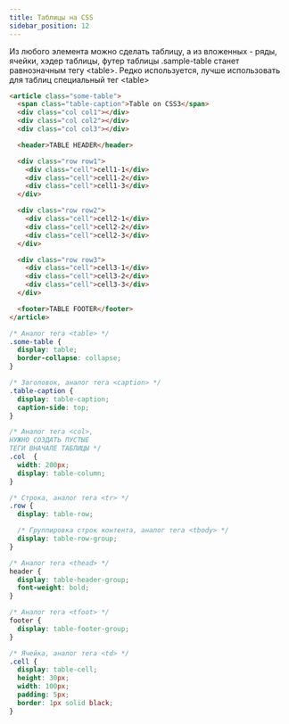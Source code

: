 ```yaml
---
title: Таблицы на CSS
sidebar_position: 12
---
```


Из любого элемента можно сделать таблицу, а из вложенных - ряды, ячейки, хэдер таблицы, футер таблицы .sample-table станет равнозначным тегу &lt;table&gt;.
Редко используется, лучше использовать для таблиц специальный тег &lt;table&gt;

```html
<article class="some-table">
  <span class="table-caption">Table on CSS3</span>
  <div class="col col1"></div>
  <div class="col col2"></div>
  <div class="col col3"></div>

  <header>TABLE HEADER</header>

  <div class="row row1">
    <div class="cell">cell1-1</div>
    <div class="cell">cell1-2</div>
    <div class="cell">cell1-3</div>
  </div>

  <div class="row row2">
    <div class="cell">cell2-1</div>
    <div class="cell">cell2-2</div>
    <div class="cell">cell2-3</div>
  </div>

  <div class="row row3">
    <div class="cell">cell3-1</div>
    <div class="cell">cell3-2</div>
    <div class="cell">cell3-3</div>
  </div>

  <footer>TABLE FOOTER</footer>
</article>
```

```css
/* Аналог тега <table> */
.some-table {
  display: table;
  border-collapse: collapse;
}

/* Заголовок, аналог тега <caption> */
.table-caption {
  display: table-caption;
  caption-side: top;
}

/* Аналог тега <col>,
НУЖНО СОЗДАТЬ ПУСТЫЕ
ТЕГИ ВНАЧАЛЕ ТАБЛИЦЫ */
.col  { 
  width: 200px;
  display: table-column; 
}

/* Строка, аналог тега <tr> */
.row { 
  display: table-row; 

  /* Группировка строк контента, аналог тега <tbody> */
  display: table-row-group;
}

/* Аналог тега <thead> */
header {
  display: table-header-group;
  font-weight: bold;
}

/* Аналог тега <tfoot> */
footer { 
  display: table-footer-group; 
}

/* Ячейка, аналог тега <td> */
.cell {
  display: table-cell;
  height: 30px;
  width: 100px;
  padding: 5px;
  border: 1px solid black;
}
```
